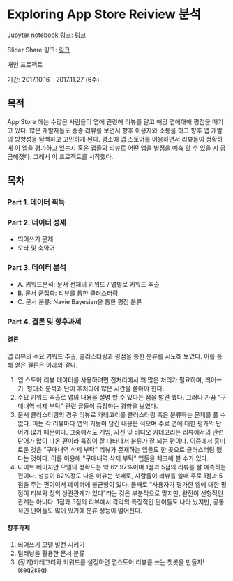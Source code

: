 # Exploring App Store Reiview 분석

Jupyter notebook 링크: [링크](https://nbviewer.jupyter.org/github/simonjisu/app_store_reviews_analysis/blob/master/Exploring_App_Store_Reviews.ipynb)

Slider Share 링크: [링크](https://www.slideshare.net/JisooJang/exploring-app-store-reviewsv2)

개인 프로젝트

기간: 2017.10.16 - 2017.11.27 (6주)

## 목적
App Store 에는 수많은 사람들이 앱에 관련해 리뷰를 달고 해당 앱에대해 평점을 매기고 있다. 많은 개발자들도 종종 리뷰를 보면서 향후 이용자와 소통을 하고 향후 앱 개발의 방향성을 탐색하고 고민하게 된다. 평소에 앱 스토어를 이용하면서 리뷰들이 정확하게 이 앱을 평가하고 있는지 혹은 앱들의 리뷰로 어떤 앱을 별점을 예측 할 수 있을 지 궁금해졌다. 그래서 이 프로젝트를 시작했다.

## 목차
### Part 1. 데이터 획득

### Part 2. 데이터 정제
* 띄어쓰기 문제
* 오타 및 축약어
### Part 3. 데이터 분석
* A. 키워드분석: 문서 전체의 키워드 / 앱별로 키워드 추출
* B. 문서 군집화: 리뷰를 통한 클러스터링
* C. 문서 분류: Navie Bayesian을 통한 평점 분류
### Part 4. 결론 및 향후과제
#### 결론
앱 리뷰의 주요 키워드 추출, 클러스터링과 평점을 통한 분류를 시도해 보았다. 이를 통해 얻은 결론은 아래와 같다. 
1. 앱 스토어 리뷰 데이터를 사용하려면 전처리에서 꽤 많은 처리가 필요하며, 띄어쓰기, 형태소 분석과 단어 후처리에 많은 시간을 쏟아야 한다. 
2. 주요 키워드 추출로 앱의 내용을 설명 할 수 있다는 점을 발견 했다. 그러나 가끔 "구매내역 삭제 부탁" 관련 글들이 등장하는 경향을 보였다. 
3. 문서 클러스터링의 경우 리뷰로 카테고리를 클러스터링 혹은 분류하는 문제를 풀 수 없다. 이는 각 리뷰마다 앱의 기능이 담긴 내용은  적으며 주로 앱에 대한 평가의 단어가 많기 때문이다. 그중에서도 게임, 사진 및 비디오 카테고리는 리뷰에서의 관련 단어가 많이 나온 편이라 특징이 잘 나타나서 분류가 잘 되는 편이다. 이중에서 흥미로운 것은 "구매내역 삭제 부탁" 리뷰가 존재하는 앱들도 한 곳으로 클러스터링 됐다는 것이다. 이를 이용해 "구매내역 삭제 부탁" 앱들을 체크해 볼 수가 있다.
4. 나이브 베이지안 모델의 정확도는 약 62.97%이며 1점과 5점의 리뷰를 잘 예측하는 편이다. 성능이 62%정도 나온 이유는 첫째로, 사람들이 리뷰를 쓸때 주로 1점과 5점을 주는 편이여서 데이터에 불균형이 있다. 둘째로 "사용자가 평가한 앱에 대한 평점이 리뷰와 정의 상관관계가 있다"라는 것은 부분적으로 맞지만, 완전이 선형적인 관계는 아니다. 1점과 5점의 리뷰에서 각각의 특징적인 단어들도 나타 났지만, 공통적인 단어들도 많이 있기에 분류 성능이 떨어진다.
#### 향후과제
1. 띄어쓰기 모델 발전 시키기
2. 딥러닝을 활용한 문서 분류
3. (장기)카테고리와 키워드를 설정하면 앱스토어 리뷰를 쓰는 챗봇을 만들자! (seq2seq)

